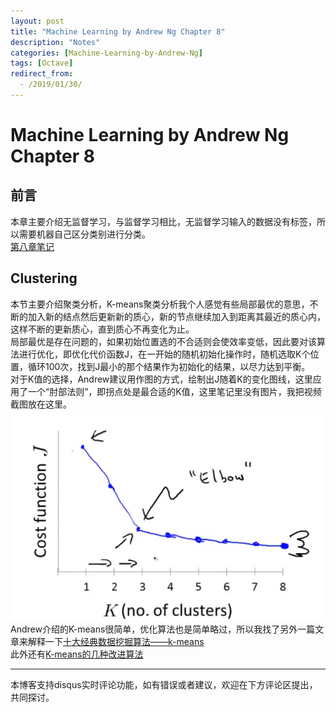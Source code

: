 ```yaml
---
layout: post
title: "Machine Learning by Andrew Ng Chapter 8"
description: "Notes"
categories: [Machine-Learning-by-Andrew-Ng]
tags: [Octave]
redirect_from:
  - /2019/01/30/
---
```

# Machine Learning by Andrew Ng Chapter 8
 
## 前言  
本章主要介绍无监督学习，与监督学习相比，无监督学习输入的数据没有标签，所以需要机器自己区分类别进行分类。  
[第八章笔记](https://www.coursera.org/learn/machine-learning/resources/kGWsY)  

## Clustering  
本节主要介绍聚类分析，K-means聚类分析我个人感觉有些局部最优的意思，不断的加入新的结点然后更新新的质心，新的节点继续加入到距离其最近的质心内，这样不断的更新质心，直到质心不再变化为止。  
局部最优是存在问题的，如果初始位置选的不合适则会使效率变低，因此要对该算法进行优化，即优化代价函数J，在一开始的随机初始化操作时，随机选取K个位置，循环100次，找到J最小的那个结果作为初始化的结果，以尽力达到平衡。  
对于K值的选择，Andrew建议用作图的方式，绘制出J随着K的变化图线，这里应用了一个“肘部法则”，即拐点处是最合适的K值，这里笔记里没有图片，我把视频截图放在这里。  
![avatar-w150](/images/QQ截图20190131093252.png "Elbow method")
Andrew介绍的K-means很简单，优化算法也是简单略过，所以我找了另外一篇文章来解释一下[十大经典数据挖掘算法——k-means](http://www.cnblogs.com/en-heng/p/5173704.html)  
此外还有[K-means的几种改进算法](https://www.cnblogs.com/yixuan-xu/p/6272208.html)  



---
本博客支持disqus实时评论功能，如有错误或者建议，欢迎在下方评论区提出，共同探讨。
